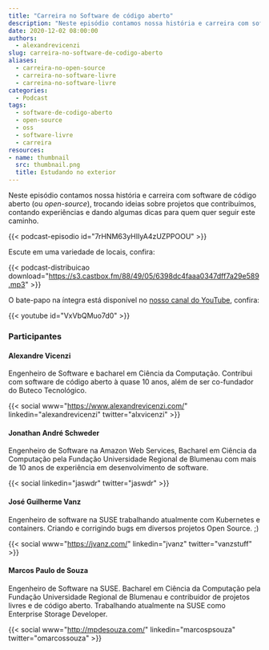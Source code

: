 ```yaml
---
title: "Carreira no Software de código aberto"
description: "Neste episódio contamos nossa história e carreira com software de código aberto, contando experiências e dando dicas para quem quer seguir este caminho."
date: 2020-12-02 08:00:00
authors:
  - alexandrevicenzi
slug: carreira-no-software-de-codigo-aberto
aliases:
  - carreira-no-open-source
  - carreira-no-software-livre
  - carreina-no-software-livre
categories:
  - Podcast
tags:
  - software-de-codigo-aberto
  - open-source
  - oss
  - software-livre
  - carreira
resources:
- name: thumbnail
  src: thumbnail.png
  title: Estudando no exterior
---
```


Neste episódio contamos nossa história e carreira com software de código aberto (ou *open-source*), trocando ideias sobre projetos que contribuímos, contando experiências e dando algumas dicas para quem quer seguir este caminho.
<!--more-->
{{< podcast-episodio id="7rHNM63yHIIyA4zUZPPOOU" >}}

Escute em uma variedade de locais, confira:

{{< podcast-distribuicao download="https://s3.castbox.fm/88/49/05/6398dc4faaa0347dff7a29e589.mp3" >}}

O bate-papo na íntegra está disponível no [nosso canal do YouTube](https://www.youtube.com/butecotech), confira:

{{< youtube id="VxVbQMuo7d0" >}}

### Participantes

#### Alexandre Vicenzi

Engenheiro de Software e bacharel em Ciência da Computação. Contribui com software de código aberto à quase 10 anos, além de ser co-fundador do Buteco Tecnológico.

{{< social www="https://www.alexandrevicenzi.com/" linkedin="alexandrevicenzi" twitter="alxvicenzi" >}}

#### Jonathan André Schweder

Engenheiro de Software na Amazon Web Services, Bacharel em Ciência da Computação pela Fundação Universidade Regional de Blumenau com mais de 10 anos de experiência em desenvolvimento de software.

{{< social linkedin="jaswdr" twitter="jaswdr" >}}

#### José Guilherme Vanz

Engenheiro de software na SUSE trabalhando atualmente com Kubernetes e containers. Criando e corrigindo bugs em diversos projetos Open Source. ;)

{{< social www="https://jvanz.com/" linkedin="jvanz" twitter="vanzstuff" >}}

#### Marcos Paulo de Souza

Engenheiro de Software na SUSE. Bacharel em Ciência da Computação pela Fundação Universidade Regional de Blumenau e contribuidor de projetos livres e de código aberto. Trabalhando atualmente na SUSE como Enterprise Storage Developer.

{{< social www="http://mpdesouza.com/" linkedin="marcospsouza" twitter="omarcossouza" >}}
